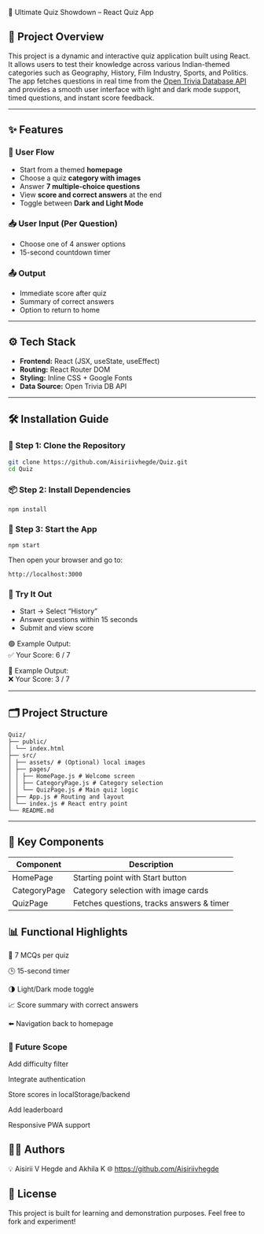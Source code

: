 🎯 Ultimate Quiz Showdown – React Quiz App

## 🧠 Project Overview

This project is a dynamic and interactive quiz application built using React. It allows users to test their knowledge across various Indian-themed categories such as Geography, History, Film Industry, Sports, and Politics. The app fetches questions in real time from the [Open Trivia Database API](https://opentdb.com) and provides a smooth user interface with light and dark mode support, timed questions, and instant score feedback.

---

## ✨ Features

### 🧾 User Flow
- Start from a themed **homepage**
- Choose a quiz **category with images**
- Answer **7 multiple-choice questions**
- View **score and correct answers** at the end
- Toggle between **Dark and Light Mode**

### 📥 User Input (Per Question)
- Choose one of 4 answer options
- 15-second countdown timer

### 📤 Output
- Immediate score after quiz
- Summary of correct answers
- Option to return to home

---

## ⚙️ Tech Stack

- **Frontend:** React (JSX, useState, useEffect)
- **Routing:** React Router DOM
- **Styling:** Inline CSS + Google Fonts
- **Data Source:** Open Trivia DB API

---

## 🛠️ Installation Guide

### 📁 Step 1: Clone the Repository
```bash
git clone https://github.com/Aisiriivhegde/Quiz.git
cd Quiz
```
### 📦 Step 2: Install Dependencies
```
npm install
```
### 🚀 Step 3: Start the App
```
npm start
```
Then open your browser and go to:
```
http://localhost:3000
```
### 🧪 Try It Out

- Start → Select “History”
- Answer questions within 15 seconds
- Submit and view score

🟢 Example Output:  
✅ Your Score: 6 / 7

🔴 Example Output:  
❌ Your Score: 3 / 7

---

## 🗂 Project Structure
```
Quiz/
├── public/
│ └── index.html
├── src/
│ ├── assets/ # (Optional) local images
│ ├── pages/
│ │ ├── HomePage.js # Welcome screen
│ │ ├── CategoryPage.js # Category selection
│ │ └── QuizPage.js # Main quiz logic
│ ├── App.js # Routing and layout
│ └── index.js # React entry point
└── README.md
```
---

## 📌 Key Components

| Component     | Description                                |
|---------------|--------------------------------------------|
| HomePage      | Starting point with Start button           |
| CategoryPage  | Category selection with image cards        |
| QuizPage      | Fetches questions, tracks answers & timer  |


## 📊 Functional Highlights

🎯 7 MCQs per quiz

🕒 15-second timer

🌗 Light/Dark mode toggle

📈 Score summary with correct answers

⬅️ Navigation back to homepage

### 🌱 Future Scope
Add difficulty filter

Integrate authentication

Store scores in localStorage/backend

Add leaderboard

Responsive PWA support

## 👩‍💻 Authors
💡 Aisirii V Hegde and Akhila K
🌐 https://github.com/Aisiriivhegde

## 📄 License
This project is built for learning and demonstration purposes. Feel free to fork and experiment!
